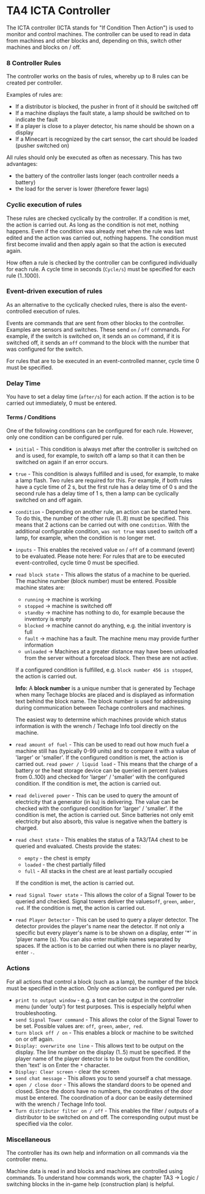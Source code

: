 # TA4 ICTA Controller

The ICTA controller (ICTA stands for "If Condition Then Action") is used to monitor and control machines. The controller can be used to read in data from machines and other blocks and, depending on this, switch other machines and blocks on / off.

### 8 Controller Rules

The controller works on the basis of rules, whereby up to 8 rules can be created per controller.

Examples of rules are:

- If a distributor is blocked, the pusher in front of it should be switched off
- If a machine displays the fault state, a lamp should be switched on to indicate the fault
- If a player is close to a player detector, his name should be shown on a display
- If a Minecart is recognized by the cart sensor, the cart should be loaded (pusher switched on)

All rules should only be executed as often as necessary. This has two advantages:

- the battery of the controller lasts longer (each controller needs a battery)
- the load for the server is lower (therefore fewer lags)

### Cyclic execution of rules

These rules are checked cyclically by the controller. If a condition is met, the action is carried out. As long as the condition is not met, nothing happens. Even if the condition was already met when the rule was last edited and the action was carried out, nothing happens. The condition must first become invalid and then apply again so that the action is executed again.

How often a rule is checked by the controller can be configured individually for each rule. A cycle time in seconds (`Cycle/s`) must be specified for each rule (1..1000).

### Event-driven execution of rules

As an alternative to the cyclically checked rules, there is also the event-controlled execution of rules.

Events are commands that are sent from other blocks to the controller. Examples are sensors and switches. These send `on` / `off` commands. For example, if the switch is switched on, it sends an `on` command, if it is switched off, it sends an `off` command to the block with the number that was configured for the switch.

For rules that are to be executed in an event-controlled manner, cycle time 0 must be specified.

### Delay Time

You have to set a delay time (`after/s`) for each action. If the action is to be carried out immediately, 0 must be entered.

#### Terms / Conditions

One of the following conditions can be configured for each rule. However, only one condition can be configured per rule.

- `initial` - This condition is always met after the controller is switched on and is used, for example, to switch off a lamp so that it can then be switched on again if an error occurs.

- `true` - This condition is always fulfilled and is used, for example, to make a lamp flash. Two rules are required for this. For example, if both rules have a cycle time of 2 s, but the first rule has a delay time of 0 s and the second rule has a delay time of 1 s, then a lamp can be cyclically switched on and off again.

- `condition` - Depending on another rule, an action can be started here. To do this, the number of the other rule (1..8) must be specified. This means that 2 actions can be carried out with one `condition`. With the additional configurable condition, `was not true` was used to switch off a lamp, for example, when the condition is no longer met.

- `inputs` - This enables the received value `on` / `off` of a command (event) to be evaluated. Please note here: For rules that are to be executed event-controlled, cycle time 0 must be specified.

- `read block state` - This allows the status of a machine to be queried. The machine number (block number) must be entered. Possible machine states are:
  
    - `running` -> machine is working
    - `stopped` -> machine is switched off
    - `standby` -> machine has nothing to do, for example because the inventory is empty
    - `blocked` -> machine cannot do anything, e.g. the initial inventory is full
    - `fault` -> machine has a fault. The machine menu may provide further information
    - `unloaded` -> Machines at a greater distance may have been unloaded from the server without a forceload block. Then these are not active.
    
    If a configured condition is fulfilled, e.g. `block number 456 is stopped`, the action is carried out.
    
    **Info:** A **block number** is a unique number that is generated by Techage when many Techage blocks are placed and is displayed as information text behind the block name. The block number is used for addressing during communication between Techage controllers and machines.

  The easiest way to determine which machines provide which status information is with the wrench / Techage Info tool directly on the machine.
  
- `read amount of fuel` - This can be used to read out how much fuel a machine still has (typically 0-99 units) and to compare it with a value of 'larger' or 'smaller'. If the configured condition is met, the action is carried out.
    `read power / liquid load` - This means that the charge of a battery or the heat storage device can be queried in percent (values ​​from 0..100) and checked for 'larger' / 'smaller' with the configured condition. If the condition is met, the action is carried out.

- `read delivered power` - This can be used to query the amount of electricity that a generator (in ku) is delivering. The value can be checked with the configured condition for 'larger' / 'smaller'. If the condition is met, the action is carried out. Since batteries not only emit electricity but also absorb, this value is negative when the battery is charged.

- `read chest state` - This enables the status of a TA3/TA4 chest to be queried and evaluated. Chests provide the states:

    - `empty` - the chest is empty
    - `loaded` - the chest partially filled
    - `full` - All stacks in the chest are at least partially occupied

    If the condition is met, the action is carried out.

- `read Signal Tower state` - This allows the color of a Signal Tower to be queried and checked. Signal towers deliver the values ​​`off`, `green`, `amber`, `red`. If the condition is met, the action is carried out.

- `read Player Detector` - This can be used to query a player detector. The detector provides the player's name near the detector. If not only a specific but every player's name is to be shown on a display, enter '*' in 'player name (s).
    You can also enter multiple names separated by spaces. If the action is to be carried out when there is no player nearby, enter `-`.

### Actions

For all actions that control a block (such as a lamp), the number of the block must be specified in the action. Only one action can be configured per rule.

- `print to output window` - e.g. a text can be output in the controller menu (under 'outp') for test purposes. This is especially helpful when troubleshooting.
- `send Signal Tower command` - This allows the color of the Signal Tower to be set. Possible values ​​are: `off`,` green`, `amber`,` red`.
- `turn block off / on` - This enables a block or machine to be switched on or off again.
- `Display: overwrite one line` - This allows text to be output on the display. The line number on the display (1..5) must be specified.
  If the player name of the player detector is to be output from the condition, then 'text' is on
   Enter the `*` character.
- `Display: Clear screen` - clear the screen
- `send chat message` - This allows you to send yourself a chat message.
- `open / close door` - This allows the standard doors to be opened and closed. Since the doors have no numbers, the coordinates of the door must be entered. The coordination of a door can be easily determined with the wrench / Techage Info tool.
- `Turn distributor filter on / off` - This enables the filter / outputs of a distributor to be switched on and off. The corresponding output must be specified via the color.

### Miscellaneous

The controller has its own help and information on all commands via the controller menu.

Machine data is read in and blocks and machines are controlled using commands. To understand how commands work, the chapter TA3 -> Logic / switching blocks in the in-game help (construction plan) is helpful.





